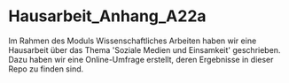 # Hausarbeit_Anhang_A22a

Im Rahmen des Moduls Wissenschaftliches Arbeiten haben wir eine Hausarbeit über das Thema 'Soziale Medien und Einsamkeit' geschrieben. Dazu haben wir eine Online-Umfrage erstellt, deren Ergebnisse in dieser Repo zu finden sind.
